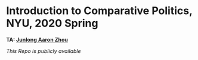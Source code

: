 # Introduction to Comparative Politics, NYU, 2020 Spring

**TA: [Junlong Aaron Zhou](http://www.zhoujunlong.com)**

*This Repo is publicly available* 
